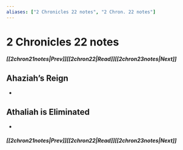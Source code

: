 ```yaml
---
aliases: ["2 Chronicles 22 notes", "2 Chron. 22 notes"]
---
```

# 2 Chronicles 22 notes
##### <span class=arrow-left></span>[[2chron21notes|Prev]]<span class=navigation-separator></span>[[2chron22|Read]]<span class=navigation-separator></span>[[2chron23notes|Next]]<span class=arrow-right></span>
## Ahaziah’s Reign
- 
## Athaliah is Eliminated
- 
##### <span class=arrow-left></span>[[2chron21notes|Prev]]<span class=navigation-separator></span>[[2chron22|Read]]<span class=navigation-separator></span>[[2chron23notes|Next]]<span class=arrow-right></span>